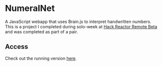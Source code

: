 # NumeralNet
A JavaScript webapp that uses Brain.js to interpret handwritten numbers.
This is a project I completed during solo-week at [Hack Reactor Remote Beta](http://www.hackreactor.com/remote-beta) and was completed as part of a pair.

## Access
Check out the running version [here](http://numeralnet.herokuapp.com).
